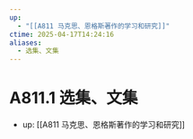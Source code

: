 ```yaml
---
up:
  - "[[A811 马克思、恩格斯著作的学习和研究]]"
ctime: 2025-04-17T14:24:16
aliases:
  - 选集、文集
---
```


# A811.1 选集、文集

- up: [[A811 马克思、恩格斯著作的学习和研究]]
